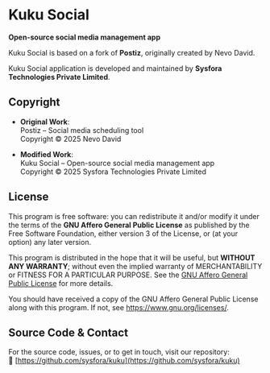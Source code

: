 # Kuku Social

**Open-source social media management app**

Kuku Social is based on a fork of **Postiz**, originally created by Nevo David.

Kuku Social application is developed and maintained by **Sysfora Technologies Private Limited**.

## Copyright

- **Original Work**:  
  Postiz – Social media scheduling tool  
  Copyright © 2025 Nevo David

- **Modified Work**:  
  Kuku Social – Open-source social media management app  
  Copyright © 2025 Sysfora Technologies Private Limited

## License

This program is free software: you can redistribute it and/or modify it under the terms of the **GNU Affero General Public License** as published by the Free Software Foundation, either version 3 of the License, or (at your option) any later version.

This program is distributed in the hope that it will be useful, but **WITHOUT ANY WARRANTY**; without even the implied warranty of MERCHANTABILITY or FITNESS FOR A PARTICULAR PURPOSE. See the [GNU Affero General Public License](https://www.gnu.org/licenses/) for more details.

You should have received a copy of the GNU Affero General Public License along with this program. If not, see <https://www.gnu.org/licenses/>.

## Source Code & Contact

For the source code, issues, or to get in touch, visit our repository:  
🔗 [https://github.com/sysfora/kuku](https://github.com/sysfora/kuku)